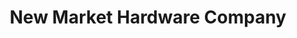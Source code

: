 ---
title: "New Market Hardware Company"
url: /saint-louis/new-market-hardware-company/
shop: hardware
---